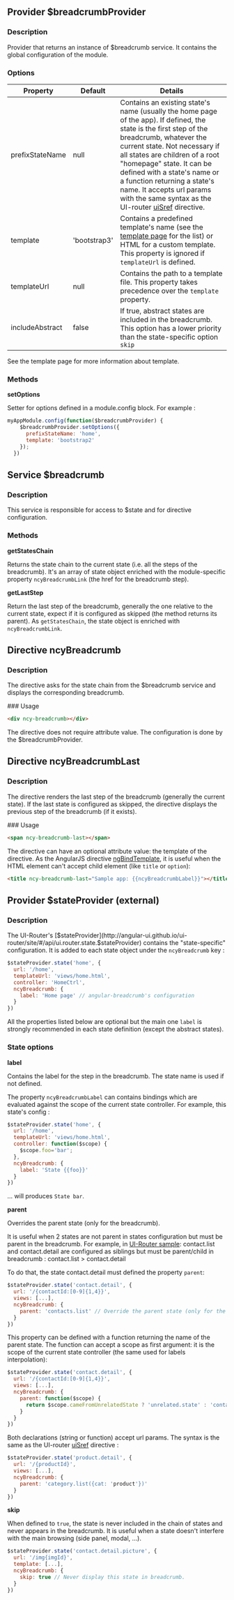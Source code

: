 ## Provider $breadcrumbProvider
### Description
Provider that returns an instance of $breadcrumb service. It contains the global configuration of the module.

### Options

| Property        | Default      | Details                                                                                                                                                                                                                           |
|-----------------|--------------|-----------------------------------------------------------------------------------------------------------------------------------------------------------------------------------------------------------------------------------|
| prefixStateName | null         | Contains an existing state's name (usually the home page of the app). If defined, the state is the first step of the breadcrumb, whatever the current state. Not necessary if all states are children of a root "homepage" state. It can be defined with a state's name or a function returning a state's name. It accepts url params with the same syntax as the UI-router [uiSref](http://angular-ui.github.io/ui-router/site/#/api/ui.router.state.directive:ui-sref) directive. |
| template        | 'bootstrap3' | Contains a predefined template's name (see the [template page](https://github.com/ncuillery/angular-breadcrumb/wiki/Templating) for the list) or HTML for a custom template. This property is ignored if `templateUrl` is defined.                                                                   |
| templateUrl     | null         | Contains the path to a template file. This property takes precedence over the `template` property.                                                                                                                                |
| includeAbstract | false        | If true, abstract states are included in the breadcrumb. This option has a lower priority than the state-specific option `skip`                                                                                                   |

See the template page for more information about template.

### Methods
**setOptions**

Setter for options defined in a module.config block. For example :
```js
myAppModule.config(function($breadcrumbProvider) {
    $breadcrumbProvider.setOptions({
      prefixStateName: 'home',
      template: 'bootstrap2'
    });
  })
```

## Service $breadcrumb
### Description
This service is responsible for access to $state and for directive configuration.

### Methods
**getStatesChain**

Returns the state chain to the current state (i.e. all the steps of the breadcrumb). It's an array of state object enriched with the module-specific property `ncyBreadcrumbLink` (the href for the breadcrumb step).

**getLastStep**

Return the last step of the breadcrumb, generally the one relative to the current state, expect if it is configured as skipped (the method returns its parent). As `getStatesChain`, the state object is enriched with `ncyBreadcrumbLink`.

## Directive ncyBreadcrumb
### Description
The directive asks for the state chain from the $breadcrumb service and displays the corresponding breadcrumb.

### Usage
```html
<div ncy-breadcrumb></div>
```
The directive does not require attribute value. The configuration is done by the $breadcrumbProvider.

## Directive ncyBreadcrumbLast
### Description
The directive renders the last step of the breadcrumb (generally the current state). If the last state is configured as skipped, the directive displays the previous step of the breadcrumb (if it exists).

### Usage
```html
<span ncy-breadcrumb-last></span>
```
The directive can have an optional attribute value: the template of the directive. As the AngularJS directive [ngBindTemplate](https://docs.angularjs.org/api/ng/directive/ngBindTemplate), it is useful when the HTML element can't accept child element (like `title` or `option`):
```html
<title ncy-breadcrumb-last="Sample app: {{ncyBreadcrumbLabel}}"></title>
```

## Provider $stateProvider (external)
### Description
The UI-Router's [$stateProvider](http://angular-ui.github.io/ui-router/site/#/api/ui.router.state.$stateProvider) contains
the "state-specific" configuration. It is added to each state object under the `ncyBreadcrumb` key :
```js
$stateProvider.state('home', {
  url: '/home',
  templateUrl: 'views/home.html',
  controller: 'HomeCtrl',
  ncyBreadcrumb: {
    label: 'Home page' // angular-breadcrumb's configuration
  }
})
```

All the properties listed below are optional but the main one `label` is strongly recommended in each state
definition (except the abstract states).

### State options
**label**

Contains the label for the step in the breadcrumb. The state name is used if not defined.

The property `ncyBreadcrumbLabel` can contains bindings which are evaluated against the scope of the current state controller.
For example, this state's config :
```js
$stateProvider.state('home', {
  url: '/home',
  templateUrl: 'views/home.html',
  controller: function($scope) {
    $scope.foo='bar';
  },
  ncyBreadcrumb: {
    label: 'State {{foo}}'
  }
})
```
... will produces `State bar`.

**parent**

Overrides the parent state (only for the breadcrumb).

It is useful when 2 states are not parent in states configuration but must be parent in the breadcrumb.
For example, in [UI-Router sample](http://angular-ui.github.com/ui-router/sample/): contact.list and contact.detail are
configured as siblings but must be parent/child in breadcrumb :
contact.list > contact.detail

To do that, the state contact.detail must defined the property `parent`:
```js
$stateProvider.state('contact.detail', {
  url: '/{contactId:[0-9]{1,4}}',
  views: [...],
  ncyBreadcrumb: {
    parent: 'contacts.list' // Override the parent state (only for the breadcrumb).
  }
})
```

This property can be defined with a function returning the name of the parent state. The function can accept a scope as first argument: it is the scope of the current state controller (the same used for labels interpolation):
```js
$stateProvider.state('contact.detail', {
  url: '/{contactId:[0-9]{1,4}}',
  views: [...],
  ncyBreadcrumb: {
    parent: function($scope) {
      return $scope.cameFromUnrelatedState ? 'unrelated.state' : 'contact.list';
    }
  }
})
```

Both declarations (string or function) accept url params. The syntax is the same as the UI-router [uiSref](http://angular-ui.github.io/ui-router/site/#/api/ui.router.state.directive:ui-sref) directive :
```js
$stateProvider.state('product.detail', {
  url: '/{productId}',
  views: [...],
  ncyBreadcrumb: {
    parent: 'category.list({cat: 'product'})'
  }
})
```

**skip**

When defined to `true`, the state is never included in the chain of states and never appears in the breadcrumb. It is useful when a state doesn't interfere with the main browsing (side panel, modal, ...).

```js
$stateProvider.state('contact.detail.picture', {
  url: '/img{imgId}',
  template: [...],
  ncyBreadcrumb: {
    skip: true // Never display this state in breadcrumb.
  }
})
